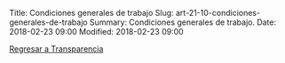 Title: Condiciones generales de trabajo
Slug: art-21-10-condiciones-generales-de-trabajo
Summary: Condiciones generales de trabajo.
Date: 2018-02-23 09:00
Modified: 2018-02-23 09:00


[Regresar a Transparencia]({filename}/transparencia/transparencia.md)
